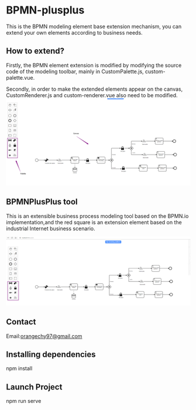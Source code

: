 # BPMN-plusplus
This is the BPMN modeling element base extension mechanism, you can extend your own elements according to business needs.
## How to extend?

Firstly, the BPMN element extension is modified by modifying the source code of the modeling toolbar, mainly in CustomPalette.js, custom-palette.vue.

Secondly, in order to make the extended elements appear on the canvas, CustomRenderer.js and custom-renderer.vue also need to be modified.
![image](https://github.com/HangyuCheng/BPMN-plusplus/blob/main/src/assets/Custom_online.png)

## BPMNPlusPlus tool
This is an extensible business process modeling tool based on the BPMN.io implementation,and the red square is an extension element based on the industrial Internet business scenario.

![image](https://github.com/HangyuCheng/BPMN-plusplus/blob/main/src/assets/Custom_result.png)


<!---## BPMNPlusPlus meta-model
 White is a BPMN native element, brown is an extended element based on manufacturing business needs.
![image](https://github.com/HangyuCheng/BPMN-plusplus/blob/main/src/images/meta-model.png)
-->

## Contact
Email:orangechy97@gmail.com
## Installing dependencies
npm install
## Launch Project
npm run serve
